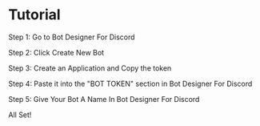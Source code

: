 # Tutorial
Step 1: Go to Bot Designer For Discord

Step 2: Click Create New Bot

Step 3: Create an Application and Copy the token

Step 4: Paste it into the "BOT TOKEN" section in Bot Designer For Discord

Step 5: Give Your Bot A Name In Bot Designer For Discord

All Set!


